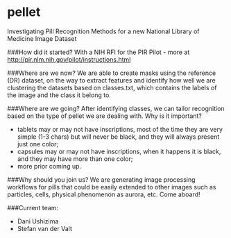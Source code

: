 # pellet
Investigating Pill Recognition Methods for a new National Library of Medicine Image Dataset

###How did it started?
With a NIH RFI for the PIR Pilot - more at http://pir.nlm.nih.gov/pilot/instructions.html

###Where are we now?
We are able to create masks using the reference (DR) dataset, on the way to extract features and identify how well we are clustering the datasets based on classes.txt, which contains the labels of the image and the class it belong to.

###Where are we going?
After identifying classes, we can tailor recognition based on the type of pellet we are dealing with. Why is it important?
- tablets may or may not have inscriptions, most of the time they are very simple (1-3 chars) but will never be black, and they will always present just one color;
- capsules may or may not have inscriptions, when it happens it is black, and they may have more than one color;
- more prior coming up.

###Why should you join us?
We are generating image processing workflows for pills that could be easily extended to other images such as particles, cells, physical phenomenon as aurora, etc. Come aboard!

###Current team:
- Dani Ushizima 
- Stefan van der Valt
